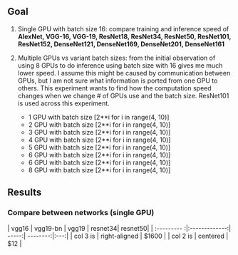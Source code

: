 ## Goal

1. Single GPU with batch size 16: compare training and inference speed of **AlexNet, VGG-16, VGG-19, ResNet18, ResNet34, ResNet50, ResNet101, 
ResNet152, DenseNet121, DenseNet169, DenseNet201, DenseNet161**

2. Multiple GPUs vs variant batch sizes: from the initial observation of using 8 GPUs to do inference using batch size with 16
gives me much lower speed. I assume this might be caused by communication between GPUs, but I am not sure what information is ported
from one GPU to others. This experiment wants to find how the computation speed changes 
when we change # of GPUs use and the batch size. ResNet101 is used across this experiment.
    - 1 GPU with batch size [2**i for i in range(4, 10)]
    - 2 GPU with batch size [2**i for i in range(4, 10)]
    - 3 GPU with batch size [2**i for i in range(4, 10)]
    - 4 GPU with batch size [2**i for i in range(4, 10)]
    - 5 GPU with batch size [2**i for i in range(4, 10)]
    - 6 GPU with batch size [2**i for i in range(4, 10)]
    - 6 GPU with batch size [2**i for i in range(4, 10)]
    - 8 GPU with batch size [2**i for i in range(4, 10)]
    
## Results

### Compare between networks (single GPU)

|   vgg16  |  vgg19-bn  | vgg19  | resnet34| resnet50|
| :--------- :|:-------------:| -----:| --------:|:---:|
| col 3 is  | right-aligned | $1600 |
| col 2 is      | centered      |   $12 |
